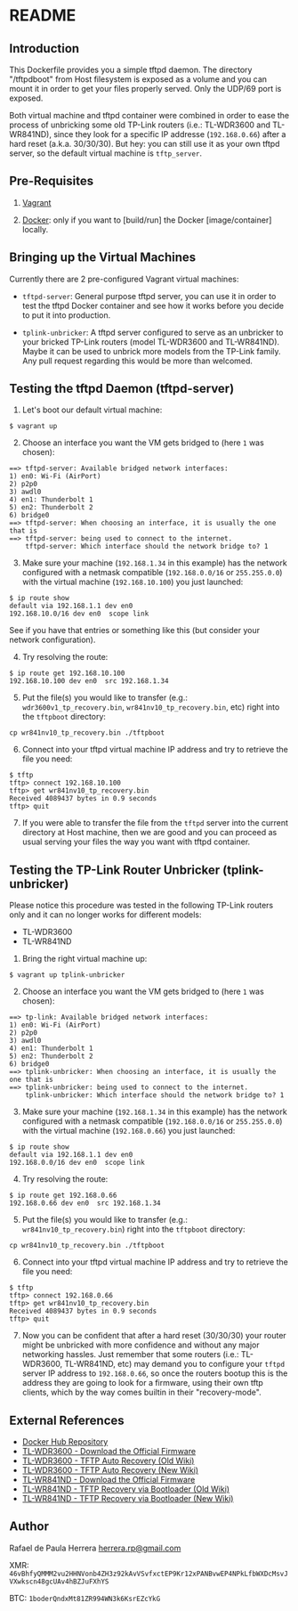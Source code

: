 # README

## Introduction

This Dockerfile provides you a simple tftpd daemon. The directory "/tftpdboot" from Host filesystem is exposed as a volume and you can mount it in order to get your files properly served. Only the UDP/69 port is exposed.

Both virtual machine and tftpd container were combined in order to ease the process of unbricking some old TP-Link routers (i.e.: TL-WDR3600 and TL-WR841ND), since they look for a specific IP addresse (`192.168.0.66`) after a hard reset (a.k.a. 30/30/30). But hey: you can still use it as your own tftpd server, so the default virtual machine is `tftp_server`.

## Pre-Requisites

1. [Vagrant](https://www.vagrantup.com/)

2. [Docker](https://www.docker.com/): only if you want to [build/run] the Docker [image/container] locally.

## Bringing up the Virtual Machines

Currently there are 2 pre-configured Vagrant virtual machines:

- `tftpd-server`: General purpose tftpd server, you can use it in order to test the tftpd Docker container and see how it works before you decide to put it into production.

- `tplink-unbricker`: A tftpd server configured to serve as an unbricker to your bricked TP-Link routers (model TL-WDR3600 and TL-WR841ND). Maybe it can be used to unbrick more models from the TP-Link family. Any pull request regarding this would be more than welcomed.

## Testing the tftpd Daemon (tftpd-server)

1. Let's boot our default virtual machine:

```
$ vagrant up
```

2. Choose an interface you want the VM gets bridged to (here `1` was chosen):

```
==> tftpd-server: Available bridged network interfaces:
1) en0: Wi-Fi (AirPort)
2) p2p0
3) awdl0
4) en1: Thunderbolt 1
5) en2: Thunderbolt 2
6) bridge0
==> tftpd-server: When choosing an interface, it is usually the one that is
==> tftpd-server: being used to connect to the internet.
    tftpd-server: Which interface should the network bridge to? 1
```

3. Make sure your machine (`192.168.1.34` in this example) has the network configured with a netmask compatible (`192.168.0.0/16` or `255.255.0.0`) with the virtual machine (`192.168.10.100`) you just launched:

```
$ ip route show
default via 192.168.1.1 dev en0
192.168.10.0/16 dev en0  scope link
```

See if you have that entries or something like this (but consider your network configuration).

4. Try resolving the route:

```
$ ip route get 192.168.10.100
192.168.10.100 dev en0  src 192.168.1.34
```

5. Put the file(s) you would like to transfer (e.g.: `wdr3600v1_tp_recovery.bin`, `wr841nv10_tp_recovery.bin`, etc) right into the `tftpboot` directory:

```
cp wr841nv10_tp_recovery.bin ./tftpboot
```

6. Connect into your tftpd virtual machine IP address and try to retrieve the file you need:

```
$ tftp
tftp> connect 192.168.10.100
tftp> get wr841nv10_tp_recovery.bin
Received 4089437 bytes in 0.9 seconds
tftp> quit
```

7. If you were able to transfer the file from the `tftpd` server into the current directory at Host machine, then we are good and you can proceed as usual serving your files the way you want with tftpd container.

## Testing the TP-Link Router Unbricker (tplink-unbricker)

Please notice this procedure was tested in the following TP-Link routers only and it can no longer works for different models:

- TL-WDR3600
- TL-WR841ND

1. Bring the right virtual machine up:

```
$ vagrant up tplink-unbricker
```

2. Choose an interface you want the VM gets bridged to (here `1` was chosen):

```
==> tp-link: Available bridged network interfaces:
1) en0: Wi-Fi (AirPort)
2) p2p0
3) awdl0
4) en1: Thunderbolt 1
5) en2: Thunderbolt 2
6) bridge0
==> tplink-unbricker: When choosing an interface, it is usually the one that is
==> tplink-unbricker: being used to connect to the internet.
    tplink-unbricker: Which interface should the network bridge to? 1
```

3. Make sure your machine (`192.168.1.34` in this example) has the network configured with a netmask compatible (`192.168.0.0/16` or `255.255.0.0`) with the virtual machine (`192.168.0.66`) you just launched:

```
$ ip route show
default via 192.168.1.1 dev en0
192.168.0.0/16 dev en0  scope link
```

4. Try resolving the route:

```
$ ip route get 192.168.0.66
192.168.0.66 dev en0  src 192.168.1.34
```

5. Put the file(s) you would like to transfer (e.g.: `wr841nv10_tp_recovery.bin`) right into the `tftpboot` directory:

```
cp wr841nv10_tp_recovery.bin ./tftpboot
```

6. Connect into your tftpd virtual machine IP address and try to retrieve the file you need:

```
$ tftp
tftp> connect 192.168.0.66
tftp> get wr841nv10_tp_recovery.bin
Received 4089437 bytes in 0.9 seconds
tftp> quit
```

7. Now you can be confident that after a hard reset (30/30/30) your router might be unbricked with more confidence and without any major networking hassles. Just remember that some routers (i.e.: TL-WDR3600, TL-WR841ND, etc) may demand you to configure your `tftpd` server IP address to `192.168.0.66`, so once the routers bootup this is the address they are going to look for a firmware, using their own tftp clients, which by the way comes builtin in their "recovery-mode".

## External References

 - [Docker Hub Repository](https://hub.docker.com/r/herrera/tftpd/)
 - [TL-WDR3600 - Download the Official Firmware](https://www.tp-link.com/br/download/TL-WDR3600.html#Firmware)
 - [TL-WDR3600 - TFTP Auto Recovery (Old Wiki)](https://wiki.openwrt.org/toh/tp-link/tl-wdr3600#tftp_auto_recovery_in_revision_15)
 - [TL-WDR3600 - TFTP Auto Recovery (New Wiki)](https://openwrt.org/toh/tp-link/tl-wdr3600#tftp_auto_recovery_in_revision_15)
 - [TL-WR841ND - Download the Official Firmware](https://www.tp-link.com/br/download/TL-WR841ND.html#Firmware)
 - [TL-WR841ND - TFTP Recovery via Bootloader (Old Wiki)](https://wiki.openwrt.org/toh/tp-link/tl-wr841nd#tftp_recovery_via_bootloader_for_v8_v9_v10_v11_v12)
 - [TL-WR841ND - TFTP Recovery via Bootloader (New Wiki)](https://openwrt.org/toh/tp-link/tl-wr841nd#tftp_recovery_via_bootloader_for_v8_v9_v10_v11_v12)

## Author

Rafael de Paula Herrera [<herrera.rp@gmail.com>](mailto:herrera.rp@gmail.com)

XMR: `46vBhfyQMMM2vu2HHNVonb4ZH3z92kAvVSvfxctEP9Kr12xPANBvwEP4NPkLfbWXDcMsvJVXwkscn48gcUAv4hBZJuFXhYS`

BTC: `1boderQndxMt81ZR994WN3k6KsrEZcYkG`